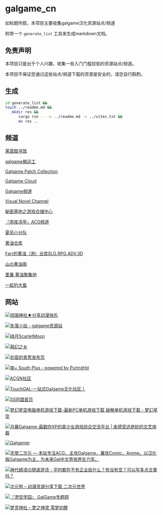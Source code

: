 # galgame_cn

如标题所叙，本项目主要收集galgame汉化资源站点/频道

附带一个 `generate_list` 工具来生成markdown文档。

## 免责声明

本项目只是出于个人兴趣，收集一些入门门槛较低的资源站点/频道。

本项目不保证您通过这些站点/频道下载的资源是安全的，请您自行斟酌。

## 生成

```bash
cd generate_list &&
touch ../readme.md &&
   mkdir res &&
      cargo run -- -o ../readme.md -s ../sites.txt &&
      mv res ..
```

## 频道

[莱茵图书馆](https://t.me/RhineLibrary)

[galgame搬运工](https://t.me/gal_porter)

[Galgame Patch Collection](https://t.me/galpatch)

[Galgame Cloud](https://t.me/galgame_in_telegram)

[Galgame频道](https://t.me/Galgamer_channel)

[Visual Novel Channel](https://t.me/erogamecloud)

[秘密基地之游戏仓储中心](https://t.me/heiheinon)

[『雨夜凉亭』ACG频道](https://t.me/yuyeweimian)

[夏风小分队](https://t.me/XiafengButter)

[黄油仓库](https://t.me/quzimingyue)

[Farr的黄油（游）仓库SLG.RPG.ADV.3D](https://t.me/farrslgrpg)

[山の黄油阁](https://t.me/HY_QingYan)

[里番 黄油聚集地](https://t.me/lifanhuang)

[一起钓大鱼](https://t.me/dayuyud)

## 网站

[![琉璃神社★分享动漫快乐](res/b967062493ecc9770459dfa24c7acc18.webp)](https://www.liuli.app/)

[![失落小站 - galgame资源站](res/8eaaddd2f65b786478075c8dbeac6ede.webp)](https://shinnku.com/)

[![绯月ScarletMoon](res/64f0454e9029767adb5ae68caa84921a.webp)](https://bbs.kfmax.com/)

[![萌幻之乡](res/f0e5e8251d4b7678ad4bd82cdb02511f.webp)](https://hmoe.top/)

[![初音的青葱发布页](res/a368d461aa60cede7affa9ada86bdabb.webp)](https://www.xygalgame.com)

[![南+ South Plus - powered by Pu!mdHd](res/53e5d13e49b0990718253357f217bfe8.webp)](https://south-plus.org/)

[![ACGN社区](res/414d3d342a1f381445df6d966036381b.webp)](https://www.acgnsq.com/)

[![TouchGAL-一站式Galgame文化社区！](res/5404300909bbfdc9cbf9c0ac9e9726f1.webp)](https://www.touchgal.com)

[![SS同盟首页](res/012d766c880eacc8cd6cb4f698862a61.webp)](https://sstm.moe/)

[![梦幻星空电脑单机游戏下载-最新PC单机游戏下载,破解单机游戏下载 - 梦幻星空](res/ec5b7089407143629af1f4e633d941b0.webp)](https://www.banbaog.com/)

[![月幕Galgame-最戳你XP的美少女游戏综合交流平台 | 来感受这绝妙的文艺体裁](res/92465a3a8ecd124c0170edac6ad0443a.webp)](https://www.ymgal.games/)

[![Galgamer](res/d0444cdec08d12f61d70b8c31044e08b.webp)](https://galgamer.eu.org)

[![天使二次元 — 本站专注ACG，主攻Galgame，兼攻Comic，Anime。以汉化版Galgame为主，为未来Gal中文界培养生力军。](res/a46207b605878b31788c83e4cacb57ca.webp)](https://www.tianshie.com)

[![神代綺凛の随波逐流 - 平时都在不务正业些什么？有没有空？可以写多点文章吗？](res/731d3781a6f594a6caea853df1012531.webp)](https://moe.best/)

[![次元狗 – 动漫资源分享下载,二次元世界](res/58c0a765b2373cce0460a2bbfdecc933.webp)](https://www.acgndog.com/)

[![『澄空学园』 GalGame专题网](res/4fadefab4e3d7b121ab38f8a6f890600.webp)](https://bbs.sumisora.net/)

[![梦灵神社 – 梦之神灵 零梦初醒](res/afac9e68d200d2a878f0758dbce9b4d4.webp)](https://www.mkwgame.com/)

